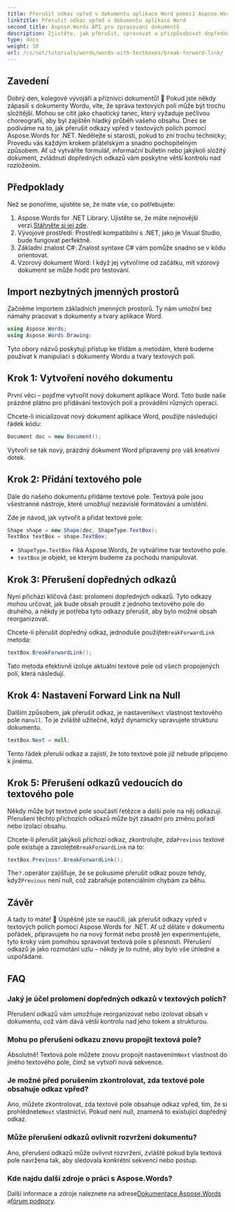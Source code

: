 ```yaml
---
title: Přerušit odkaz vpřed v dokumentu aplikace Word pomocí Aspose.Words pro .NET
linktitle: Přerušit odkaz vpřed v dokumentu aplikace Word
second_title: Aspose.Words API pro zpracování dokumentů
description: Zjistěte, jak přerušit, spravovat a přizpůsobovat dopředné odkazy v textových polích pomocí Aspose.Words for .NET. Tento podrobný průvodce pokrývá vše, co potřebujete k zefektivnění rozvržení dokumentu a vylepšení správy souborů aplikace Word.
type: docs
weight: 10
url: /cs/net/tutorials/words/words-with-textboxes/break-forward-link/
---
```

## Zavedení

Dobrý den, kolegové vývojáři a příznivci dokumentů! 🌟 Pokud jste někdy zápasili s dokumenty Wordu, víte, že správa textových polí může být trochu složitější. Mohou se cítit jako chaotický tanec, který vyžaduje pečlivou choreografii, aby byl zajištěn hladký průběh vašeho obsahu. Dnes se podíváme na to, jak přerušit odkazy vpřed v textových polích pomocí Aspose.Words for .NET. Nedělejte si starosti, pokud to zní trochu technicky; Provedu vás každým krokem přátelským a snadno pochopitelným způsobem. Ať už vytváříte formulář, informační bulletin nebo jakýkoli složitý dokument, zvládnutí dopředných odkazů vám poskytne větší kontrolu nad rozložením.

## Předpoklady

Než se ponoříme, ujistěte se, že máte vše, co potřebujete:

1.  Aspose.Words for .NET Library: Ujistěte se, že máte nejnovější verzi.[Stáhněte si jej zde](https://releases.aspose.com/words/net/).
2. Vývojové prostředí: Prostředí kompatibilní s .NET, jako je Visual Studio, bude fungovat perfektně.
3. Základní znalost C#: Znalost syntaxe C# vám pomůže snadno se v kódu orientovat.
4. Vzorový dokument Word: I když jej vytvoříme od začátku, mít vzorový dokument se může hodit pro testování.

## Import nezbytných jmenných prostorů

Začněme importem základních jmenných prostorů. Ty nám umožní bez námahy pracovat s dokumenty a tvary aplikace Word.

```csharp
using Aspose.Words;
using Aspose.Words.Drawing;
```

Tyto obory názvů poskytují přístup ke třídám a metodám, které budeme používat k manipulaci s dokumenty Wordu a tvary textových polí.

## Krok 1: Vytvoření nového dokumentu

První věci – pojďme vytvořit nový dokument aplikace Word. Toto bude naše prázdné plátno pro přidávání textových polí a provádění různých operací.

Chcete-li inicializovat nový dokument aplikace Word, použijte následující řádek kódu:

```csharp
Document doc = new Document();
```

Vytvoří se tak nový, prázdný dokument Word připravený pro váš kreativní dotek.

## Krok 2: Přidání textového pole

Dále do našeho dokumentu přidáme textové pole. Textová pole jsou všestranné nástroje, které umožňují nezávislé formátování a umístění.

Zde je návod, jak vytvořit a přidat textové pole:

```csharp
Shape shape = new Shape(doc, ShapeType.TextBox);
TextBox textBox = shape.TextBox;
```

- `ShapeType.TextBox` říká Aspose.Words, že vytváříme tvar textového pole.
- `textBox` je objekt, se kterým budeme za pochodu manipulovat.

## Krok 3: Přerušení dopředných odkazů

Nyní přichází klíčová část: prolomení dopředných odkazů. Tyto odkazy mohou určovat, jak bude obsah proudit z jednoho textového pole do druhého, a někdy je potřeba tyto odkazy přerušit, aby bylo možné obsah reorganizovat.

 Chcete-li přerušit dopředný odkaz, jednoduše použijte`BreakForwardLink` metoda:

```csharp
textBox.BreakForwardLink();
```

Tato metoda efektivně izoluje aktuální textové pole od všech propojených polí, která následují.

## Krok 4: Nastavení Forward Link na Null

 Dalším způsobem, jak přerušit odkaz, je nastavení`Next` vlastnost textového pole na`null`. To je zvláště užitečné, když dynamicky upravujete strukturu dokumentu.

```csharp
textBox.Next = null;
```

Tento řádek přeruší odkaz a zajistí, že toto textové pole již nebude připojeno k jinému.

## Krok 5: Přerušení odkazů vedoucích do textového pole

Někdy může být textové pole součástí řetězce a další pole na něj odkazují. Přerušení těchto příchozích odkazů může být zásadní pro změnu pořadí nebo izolaci obsahu.

 Chcete-li přerušit jakýkoli příchozí odkaz, zkontrolujte, zda`Previous` textové pole existuje a zavolejte`BreakForwardLink` na to:

```csharp
textBox.Previous?.BreakForwardLink();
```

 The`?.`operátor zajišťuje, že se pokusíme přerušit odkaz pouze tehdy, když`Previous` není null, což zabraňuje potenciálním chybám za běhu.

## Závěr

A tady to máte! 🎉 Úspěšně jste se naučili, jak přerušit odkazy vpřed v textových polích pomocí Aspose.Words for .NET. Ať už děláte v dokumentu pořádek, připravujete ho na nový formát nebo prostě jen experimentujete, tyto kroky vám pomohou spravovat textová pole s přesností. Přerušení odkazů je jako rozmotání uzlu – někdy je to nutné, aby bylo vše úhledné a uspořádané.

## FAQ

### Jaký je účel prolomení dopředných odkazů v textových polích?

Přerušení odkazů vám umožňuje reorganizovat nebo izolovat obsah v dokumentu, což vám dává větší kontrolu nad jeho tokem a strukturou.

### Mohu po přerušení odkazu znovu propojit textová pole?

 Absolutně! Textová pole můžete znovu propojit nastavením`Next` vlastnost do jiného textového pole, čímž se vytvoří nová sekvence.

### Je možné před porušením zkontrolovat, zda textové pole obsahuje odkaz vpřed?

Ano, můžete zkontrolovat, zda textové pole obsahuje odkaz vpřed, tím, že si prohlédnete`Next` vlastnictví. Pokud není null, znamená to existující dopředný odkaz.

### Může přerušení odkazů ovlivnit rozvržení dokumentu?

Ano, přerušení odkazů může ovlivnit rozvržení, zvláště pokud byla textová pole navržena tak, aby sledovala konkrétní sekvenci nebo postup.

### Kde najdu další zdroje o práci s Aspose.Words?

 Další informace a zdroje naleznete na adrese[Dokumentace Aspose.Words](https://reference.aspose.com/words/net/) a[fórum podpory](https://forum.aspose.com/c/words/8).